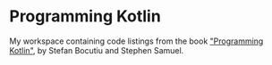 # Programming Kotlin

My workspace containing code listings from the book ["Programming
Kotlin"](https://www.packtpub.com/application-development/programming-kotlin),
by Stefan Bocutiu and Stephen Samuel.
